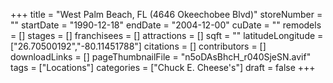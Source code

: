 +++
title = "West Palm Beach, FL (4646 Okeechobee Blvd)"
storeNumber = ""
startDate = "1990-12-18"
endDate = "2004-12-00"
cuDate = ""
remodels = []
stages = []
franchisees = []
attractions = []
sqft = ""
latitudeLongitude = ["26.70500192","-80.11451788"]
citations = []
contributors = []
downloadLinks = []
pageThumbnailFile = "n5oDAsBhcH_r040SjeSN.avif"
tags = ["Locations"]
categories = ["Chuck E. Cheese's"]
draft = false
+++
